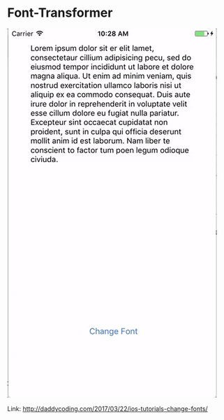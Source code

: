 # Font-Transformer
![](https://github.com/zhiyao92/Font-Transformer/blob/master/Mar-20-2017%2010-28-58.gif)

Link: http://daddycoding.com/2017/03/22/ios-tutorials-change-fonts/
